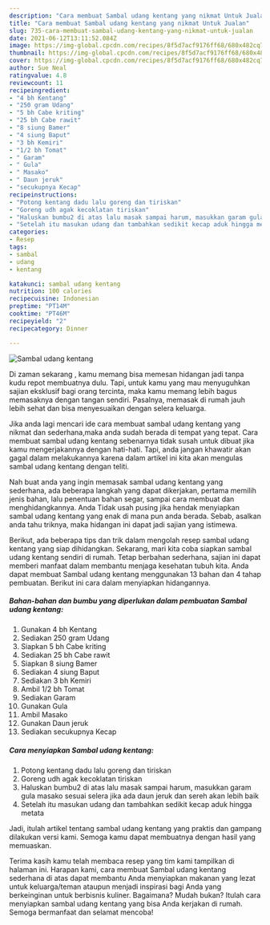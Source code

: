 ```yaml
---
description: "Cara membuat Sambal udang kentang yang nikmat Untuk Jualan"
title: "Cara membuat Sambal udang kentang yang nikmat Untuk Jualan"
slug: 735-cara-membuat-sambal-udang-kentang-yang-nikmat-untuk-jualan
date: 2021-06-12T13:11:52.084Z
image: https://img-global.cpcdn.com/recipes/8f5d7acf9176ff68/680x482cq70/sambal-udang-kentang-foto-resep-utama.jpg
thumbnail: https://img-global.cpcdn.com/recipes/8f5d7acf9176ff68/680x482cq70/sambal-udang-kentang-foto-resep-utama.jpg
cover: https://img-global.cpcdn.com/recipes/8f5d7acf9176ff68/680x482cq70/sambal-udang-kentang-foto-resep-utama.jpg
author: Sue Neal
ratingvalue: 4.8
reviewcount: 11
recipeingredient:
- "4 bh Kentang"
- "250 gram Udang"
- "5 bh Cabe kriting"
- "25 bh Cabe rawit"
- "8 siung Bamer"
- "4 siung Baput"
- "3 bh Kemiri"
- "1/2 bh Tomat"
- " Garam"
- " Gula"
- " Masako"
- " Daun jeruk"
- "secukupnya Kecap"
recipeinstructions:
- "Potong kentang dadu lalu goreng dan tiriskan"
- "Goreng udh agak kecoklatan tiriskan"
- "Haluskan bumbu2 di atas lalu masak sampai harum, masukkan garam gula masako sesuai selera jika ada daun jeruk dan sereh akan lebih baik"
- "Setelah itu masukan udang dan tambahkan sedikit kecap aduk hingga metata"
categories:
- Resep
tags:
- sambal
- udang
- kentang

katakunci: sambal udang kentang 
nutrition: 100 calories
recipecuisine: Indonesian
preptime: "PT14M"
cooktime: "PT46M"
recipeyield: "2"
recipecategory: Dinner

---
```



![Sambal udang kentang](https://img-global.cpcdn.com/recipes/8f5d7acf9176ff68/680x482cq70/sambal-udang-kentang-foto-resep-utama.jpg)

Di zaman  sekarang , kamu memang bisa memesan hidangan jadi tanpa kudu repot membuatnya dulu. Tapi, untuk kamu yang mau menyuguhkan sajian eksklusif bagi orang tercinta, maka kamu memang lebih bagus memasaknya dengan tangan sendiri. Pasalnya, memasak di rumah jauh lebih sehat dan bisa menyesuaikan dengan selera keluarga.

Jika anda lagi mencari ide cara membuat sambal udang kentang yang nikmat dan sederhana,maka anda sudah berada di tempat yang tepat. Cara membuat sambal udang kentang  sebenarnya tidak susah untuk dibuat jika kamu mengerjakannya dengan hati-hati. Tapi, anda jangan khawatir akan gagal dalam melakukannya 
karena dalam artikel ini kita akan mengulas sambal udang kentang dengan teliti.  



Nah buat anda yang ingin memasak sambal udang kentang yang sederhana, ada beberapa langkah yang dapat dikerjakan, pertama memilih jenis bahan, lalu penentuan bahan segar, sampai cara membuat dan menghidangkannya. Anda Tidak usah pusing jika hendak menyiapkan sambal udang kentang yang enak di mana pun anda berada. Sebab, asalkan anda  tahu triknya, maka hidangan ini dapat jadi sajian yang istimewa.

Berikut, ada beberapa tips dan trik dalam mengolah resep sambal udang kentang yang siap dihidangkan. Sekarang, mari kita coba siapkan sambal udang kentang sendiri di rumah. Tetap berbahan sederhana, sajian ini dapat memberi manfaat dalam membantu menjaga kesehatan tubuh kita. Anda dapat membuat Sambal udang kentang menggunakan 13 bahan dan 4 tahap pembuatan. Berikut ini cara dalam menyiapkan hidangannya.

<!--inarticleads1-->

##### Bahan-bahan dan bumbu yang diperlukan dalam pembuatan Sambal udang kentang:

1. Gunakan 4 bh Kentang
1. Sediakan 250 gram Udang
1. Siapkan 5 bh Cabe kriting
1. Sediakan 25 bh Cabe rawit
1. Siapkan 8 siung Bamer
1. Sediakan 4 siung Baput
1. Sediakan 3 bh Kemiri
1. Ambil 1/2 bh Tomat
1. Sediakan  Garam
1. Gunakan  Gula
1. Ambil  Masako
1. Gunakan  Daun jeruk
1. Sediakan secukupnya Kecap




<!--inarticleads2-->

##### Cara menyiapkan Sambal udang kentang:

1. Potong kentang dadu lalu goreng dan tiriskan
1. Goreng udh agak kecoklatan tiriskan
1. Haluskan bumbu2 di atas lalu masak sampai harum, masukkan garam gula masako sesuai selera jika ada daun jeruk dan sereh akan lebih baik
1. Setelah itu masukan udang dan tambahkan sedikit kecap aduk hingga metata




Jadi, itulah artikel tentang  sambal udang kentang  yang praktis dan gampang dilakukan versi kami. Semoga kamu dapat membuatnya dengan hasil yang memuaskan. 

Terima kasih kamu telah membaca resep yang tim kami tampilkan di halaman ini. Harapan kami, cara membuat  Sambal udang kentang sederhana di atas dapat membantu Anda menyiapkan makanan yang lezat untuk keluarga/teman ataupun menjadi inspirasi bagi Anda yang berkeinginan untuk berbisnis kuliner. Bagaimana? Mudah bukan? Itulah cara menyiapkan sambal udang kentang yang bisa Anda kerjakan di rumah. Semoga bermanfaat dan selamat mencoba!

